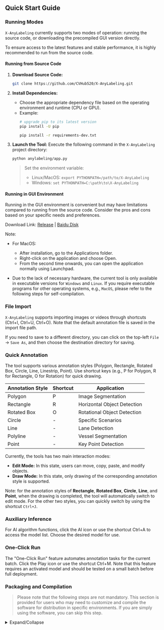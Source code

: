 ## Quick Start Guide

### Running Modes

`X-AnyLabeling` currently supports two modes of operation: running the source code, or downloading the precompiled GUI version directly. 

To ensure access to the latest features and stable performance, it is highly recommended to run from the source code.

#### Running from Source Code

1. **Download Source Code:**
   ```bash
   git clone https://github.com/CVHub520/X-AnyLabeling.git
   ```

2. **Install Dependencies:**
   - Choose the appropriate dependency file based on the operating environment and runtime (CPU or GPU).
   - Example:
     ```bash
     # upgrade pip to its latest version
     pip install -U pip

     pip install -r requirements-dev.txt
     ```

3. **Launch the Tool:**
   Execute the following command in the `X-AnyLabeling` project directory:
   ```bash
   python anylabeling/app.py
   ```

   > Set the environment variable:
   > - Linux/MacOS: `export PYTHONPATH=/path/to/X-AnyLabeling`
   > - Windows: `set PYTHONPATH=C:\path\to\X-AnyLabeling`

#### Running in GUI Environment

Running in the GUI environment is convenient but may have limitations compared to running from the source code. Consider the pros and cons based on your specific needs and preferences.

Download Link: [Release](https://github.com/CVHub520/X-AnyLabeling/releases/tag/v2.2.0) | [Baidu Disk](https://pan.baidu.com/s/1TK2-cBN-sLI84dqHUe7A2w?pwd=oevw)

Note:
- For MacOS:
  - After installation, go to the Applications folder.
  - Right-click on the application and choose Open.
  - From the second time onwards, you can open the application normally using Launchpad.

- Due to the lack of necessary hardware, the current tool is only available in executable versions for `Windows` and `Linux`. If you require executable programs for other operating systems, e.g., `MacOS`, please refer to the following steps for self-compilation.

### File Import

`X-AnyLabeling` supports importing images or videos through shortcuts (Ctrl+I, Ctrl+U, Ctrl+O). Note that the default annotation file is saved in the import file path.

If you need to save to a different directory, you can click on the top-left `File` -> `Save As`, and then choose the destination directory for saving.

### Quick Annotation

The tool supports various annotation styles (Polygon, Rectangle, Rotated Box, Circle, Line, Linestrip, Point). Use shortcut keys (e.g., P for Polygon, R for Rectangle, O for Rotation) for quick drawing.

| Annotation Style | Shortcut | Application |
|-------------------|----------|--------------|
| Polygon           | P        | Image Segmentation |
| Rectangle         | R        | Horizontal Object Detection |
| Rotated Box       | O        | Rotational Object Detection |
| Circle            | -        | Specific Scenarios |
| Line              | -        | Lane Detection |
| Polyline          | -        | Vessel Segmentation |
| Point             | -        | Key Point Detection |

Currently, the tools has two main interaction modes:

- **Edit Mode:** In this state, users can move, copy, paste, and modify objects.
- **Draw Mode:** In this state, only drawing of the corresponding annotation style is supported.

Note: for the annotation styles of **Rectangle**, **Rotated Box**, **Circle**, **Line**, and **Point**, when the drawing is completed, the tool will automatically switch to edit mode. For the other two styles, you can quickly switch by using the shortcut `Ctrl+J`.

### Auxiliary Inference

For AI algorithm functions, click the AI icon or use the shortcut Ctrl+A to access the model list. Choose the desired model for use.

### One-Click Run

The "One-Click Run" feature automates annotation tasks for the current batch. Click the Play icon or use the shortcut Ctrl+M. Note that this feature requires an activated model and should be tested on a small batch before full deployment.

### Packaging and Compilation

> Please note that the following steps are not mandatory. This section is provided for users who may need to customize and compile the software for distribution in specific environments. If you are simply using the software, you can skip this step.

<details>
<summary>Expand/Collapse</summary>

To facilitate users running `X-AnyLabeling` on different platforms, the tool provides instructions for packaging and compilation, along with relevant considerations. Before executing the packaging commands below, modify the `__preferred_device__` parameter in the [app_info.py](../../anylabeling/app_info.py) file according to your environment and requirements to select the appropriate GPU or CPU version for building.

Considerations:

1. Before compiling, ensure that the `__preferred_device__` parameter in the `anylabeling/app_info.py` file has been modified according to the desired GPU/CPU version.

2. If compiling the GPU version, activate the corresponding GPU runtime environment first, and execute `pip install | grep onnxruntime-gpu` to ensure it is correctly installed.

3. For compiling the Windows-GPU version, manually modify the `datas` list parameter in the `anylabeling-win-gpu.spec` file to add the relevant `*.dll` files of the local `onnxruntime-gpu` dynamic library to the list.

4. For compiling the Linux-GPU version, manually modify the `datas` list parameter in the `anylabeling-linux-gpu.spec` file to add the relevant `*.so` files of the local `onnxruntime-gpu` dynamic library to the list. Additionally, ensure that you download the matching `onnxruntime-gpu` package based on your CUDA version. Refer to the [official documentation](https://onnxruntime.ai/docs/execution-providers/CUDA-ExecutionProvider.html) for detailed compatibility information.

Reference commands:

```bash
# Windows-CPU
bash scripts/build_executable.sh win-cpu

# Windows-GPU
bash scripts/build_executable.sh win-gpu

# Linux-CPU
bash scripts/build_executable.sh linux-cpu

# Linux-GPU
bash scripts/build_executable.sh linux-gpu
```

Note: If you encounter permission issues when executing the above commands on Windows, after ensuring the preparation steps above are completed, you can directly execute the following commands as needed:

> pyinstaller --noconfirm anylabeling-win-cpu.spec</br>
> pyinstaller --noconfirm anylabeling-win-gpu.spec

</details>
